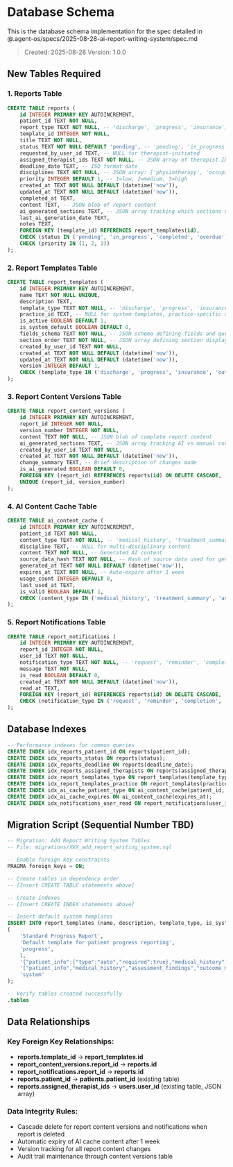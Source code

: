 # Database Schema

This is the database schema implementation for the spec detailed in @.agent-os/specs/2025-08-28-ai-report-writing-system/spec.md

> Created: 2025-08-28
> Version: 1.0.0

## New Tables Required

### 1. Reports Table
```sql
CREATE TABLE reports (
    id INTEGER PRIMARY KEY AUTOINCREMENT,
    patient_id TEXT NOT NULL,
    report_type TEXT NOT NULL, -- 'discharge', 'progress', 'insurance', 'outcome_summary'
    template_id INTEGER NOT NULL,
    title TEXT NOT NULL,
    status TEXT NOT NULL DEFAULT 'pending', -- 'pending', 'in_progress', 'completed', 'overdue'
    requested_by_user_id TEXT, -- NULL for therapist-initiated
    assigned_therapist_ids TEXT NOT NULL, -- JSON array of therapist IDs
    deadline_date TEXT, -- ISO format date
    disciplines TEXT NOT NULL, -- JSON array: ['physiotherapy', 'occupational_therapy', 'speech_therapy']
    priority INTEGER DEFAULT 1, -- 1=low, 2=medium, 3=high
    created_at TEXT NOT NULL DEFAULT (datetime('now')),
    updated_at TEXT NOT NULL DEFAULT (datetime('now')),
    completed_at TEXT,
    content TEXT, -- JSON blob of report content
    ai_generated_sections TEXT, -- JSON array tracking which sections used AI
    last_ai_generation_date TEXT,
    notes TEXT,
    FOREIGN KEY (template_id) REFERENCES report_templates(id),
    CHECK (status IN ('pending', 'in_progress', 'completed', 'overdue')),
    CHECK (priority IN (1, 2, 3))
);
```

### 2. Report Templates Table  
```sql
CREATE TABLE report_templates (
    id INTEGER PRIMARY KEY AUTOINCREMENT,
    name TEXT NOT NULL UNIQUE,
    description TEXT,
    template_type TEXT NOT NULL, -- 'discharge', 'progress', 'insurance', 'outcome_summary'
    practice_id TEXT, -- NULL for system templates, practice-specific otherwise
    is_active BOOLEAN DEFAULT 1,
    is_system_default BOOLEAN DEFAULT 0,
    fields_schema TEXT NOT NULL, -- JSON schema defining fields and question types
    section_order TEXT NOT NULL, -- JSON array defining section display order
    created_by_user_id TEXT NOT NULL,
    created_at TEXT NOT NULL DEFAULT (datetime('now')),
    updated_at TEXT NOT NULL DEFAULT (datetime('now')),
    version INTEGER DEFAULT 1,
    CHECK (template_type IN ('discharge', 'progress', 'insurance', 'outcome_summary', 'assessment', 'custom'))
);
```

### 3. Report Content Versions Table
```sql
CREATE TABLE report_content_versions (
    id INTEGER PRIMARY KEY AUTOINCREMENT,
    report_id INTEGER NOT NULL,
    version_number INTEGER NOT NULL,
    content TEXT NOT NULL, -- JSON blob of complete report content
    ai_generated_sections TEXT, -- JSON array tracking AI vs manual content
    created_by_user_id TEXT NOT NULL,
    created_at TEXT NOT NULL DEFAULT (datetime('now')),
    change_summary TEXT, -- Brief description of changes made
    is_ai_generated BOOLEAN DEFAULT 0,
    FOREIGN KEY (report_id) REFERENCES reports(id) ON DELETE CASCADE,
    UNIQUE (report_id, version_number)
);
```

### 4. AI Content Cache Table
```sql
CREATE TABLE ai_content_cache (
    id INTEGER PRIMARY KEY AUTOINCREMENT,
    patient_id TEXT NOT NULL,
    content_type TEXT NOT NULL, -- 'medical_history', 'treatment_summary', 'assessment_summary'
    discipline TEXT, -- NULL for multi-disciplinary content
    content TEXT NOT NULL, -- Generated AI content
    source_data_hash TEXT NOT NULL, -- Hash of source data used for generation
    generated_at TEXT NOT NULL DEFAULT (datetime('now')),
    expires_at TEXT NOT NULL, -- Auto-expire after 1 week
    usage_count INTEGER DEFAULT 0,
    last_used_at TEXT,
    is_valid BOOLEAN DEFAULT 1,
    CHECK (content_type IN ('medical_history', 'treatment_summary', 'assessment_summary', 'outcome_summary'))
);
```

### 5. Report Notifications Table
```sql
CREATE TABLE report_notifications (
    id INTEGER PRIMARY KEY AUTOINCREMENT,
    report_id INTEGER NOT NULL,
    user_id TEXT NOT NULL,
    notification_type TEXT NOT NULL, -- 'request', 'reminder', 'completion', 'overdue'
    message TEXT NOT NULL,
    is_read BOOLEAN DEFAULT 0,
    created_at TEXT NOT NULL DEFAULT (datetime('now')),
    read_at TEXT,
    FOREIGN KEY (report_id) REFERENCES reports(id) ON DELETE CASCADE,
    CHECK (notification_type IN ('request', 'reminder', 'completion', 'overdue'))
);
```

## Database Indexes

```sql
-- Performance indexes for common queries
CREATE INDEX idx_reports_patient_id ON reports(patient_id);
CREATE INDEX idx_reports_status ON reports(status);
CREATE INDEX idx_reports_deadline ON reports(deadline_date);
CREATE INDEX idx_reports_assigned_therapists ON reports(assigned_therapist_ids);
CREATE INDEX idx_report_templates_type ON report_templates(template_type);
CREATE INDEX idx_report_templates_practice ON report_templates(practice_id);
CREATE INDEX idx_ai_cache_patient_type ON ai_content_cache(patient_id, content_type);
CREATE INDEX idx_ai_cache_expires ON ai_content_cache(expires_at);
CREATE INDEX idx_notifications_user_read ON report_notifications(user_id, is_read);
```

## Migration Script (Sequential Number TBD)

```sql
-- Migration: Add Report Writing System Tables
-- File: migrations/XXX_add_report_writing_system.sql

-- Enable foreign key constraints
PRAGMA foreign_keys = ON;

-- Create tables in dependency order
-- [Insert CREATE TABLE statements above]

-- Create indexes
-- [Insert CREATE INDEX statements above]  

-- Insert default system templates
INSERT INTO report_templates (name, description, template_type, is_system_default, fields_schema, section_order, created_by_user_id) VALUES 
(
    'Standard Progress Report',
    'Default template for patient progress reporting',
    'progress',
    1,
    '{"patient_info":{"type":"auto","required":true},"medical_history":{"type":"ai_paragraph","required":true,"editable":true},"assessment_findings":{"type":"paragraph","required":true},"outcome_measures":{"type":"structured","required":true},"interventions":{"type":"paragraph","required":true},"progress_summary":{"type":"ai_paragraph","required":true,"editable":true},"recommendations":{"type":"paragraph","required":true},"therapist_signature":{"type":"signature","required":true}}',
    '["patient_info","medical_history","assessment_findings","outcome_measures","interventions","progress_summary","recommendations","therapist_signature"]',
    'system'
);

-- Verify tables created successfully
.tables
```

## Data Relationships

### Key Foreign Key Relationships:
- **reports.template_id** → **report_templates.id**  
- **report_content_versions.report_id** → **reports.id**
- **report_notifications.report_id** → **reports.id**
- **reports.patient_id** → **patients.patient_id** (existing table)
- **reports.assigned_therapist_ids** → **users.user_id** (existing table, JSON array)

### Data Integrity Rules:
- Cascade delete for report content versions and notifications when report is deleted
- Automatic expiry of AI cache content after 1 week  
- Version tracking for all report content changes
- Audit trail maintenance through content versions table